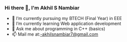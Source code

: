 ### Hi there 👋, I'm Akhil S Nambiar

- 📕 I’m currently pursuing my BTECH (Final Year) in EEE
- 🌱 I’m currently learning Web application development
- 💬 Ask me about programming in C++ (basics)
- 📫 Mail me at:-akhilsnambiar7@gmail.com
 <!--
**AKHILSNAMBIAR/AKHILSNAMBIAR** is a ✨ _special_ ✨ repository because its `README.md` (this file) appears on your GitHub profile.

-->

